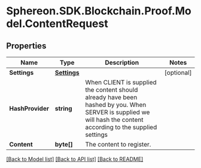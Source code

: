 # Sphereon.SDK.Blockchain.Proof.Model.ContentRequest
## Properties

Name | Type | Description | Notes
------------ | ------------- | ------------- | -------------
**Settings** | [**Settings**](Settings.md) |  | [optional] 
**HashProvider** | **string** | When CLIENT is supplied the content should already have been hashed by you. When SERVER is supplied we will hash the content according to the supplied settings | 
**Content** | **byte[]** | The content to register. | 

[[Back to Model list]](../README.md#documentation-for-models) [[Back to API list]](../README.md#documentation-for-api-endpoints) [[Back to README]](../README.md)

